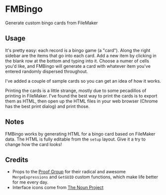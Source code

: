 FMBingo
=======
Generate custom bingo cards from FileMaker


Usage
-----
It's pretty easy: each record is a bingo game (a "card"). Along the right sidebar are the items that go into each card. Add a new item by clicking in the blank row at the bottom and typing into it. Choose a numer of cells you'd like, and FMBingo will generate a card with whatever item you've entered randomly dispersed throughout.

I've added a couple of sample cards so you can get an idea of how it works.

Printing the cards is a little strange, mostly due to some pecadillos of printing in FileMaker. I've found the best way to print the cards is to export them as HTML, then open up the HTML files in your web browser (Chrome has the best print dialog) and print those.


Notes
-----
FMBingo works by generating HTML for a bingo card based on FileMaker data. The HTML is fully editable from the `setup` layout. Give it a try to change how the card looks!


Credits
-------
- Props to the [Proof Group](http://proofgroup.com) for their radical and awesome `MergeExpressions` and `GetGUID` custom functions, which make life better for me every day.
- Interface icons come from [The Noun Project](http://thenounproject.com)
